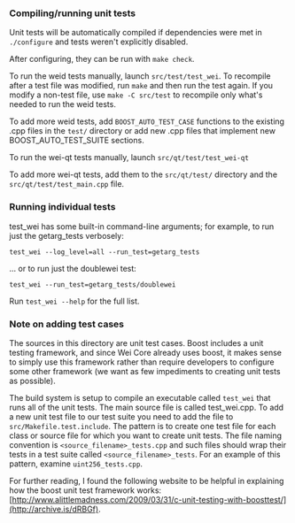 ### Compiling/running unit tests

Unit tests will be automatically compiled if dependencies were met in `./configure`
and tests weren't explicitly disabled.

After configuring, they can be run with `make check`.

To run the weid tests manually, launch `src/test/test_wei`. To recompile
after a test file was modified, run `make` and then run the test again. If you
modify a non-test file, use `make -C src/test` to recompile only what's needed
to run the weid tests.

To add more weid tests, add `BOOST_AUTO_TEST_CASE` functions to the existing
.cpp files in the `test/` directory or add new .cpp files that
implement new BOOST_AUTO_TEST_SUITE sections.

To run the wei-qt tests manually, launch `src/qt/test/test_wei-qt`

To add more wei-qt tests, add them to the `src/qt/test/` directory and
the `src/qt/test/test_main.cpp` file.

### Running individual tests

test_wei has some built-in command-line arguments; for
example, to run just the getarg_tests verbosely:

    test_wei --log_level=all --run_test=getarg_tests

... or to run just the doublewei test:

    test_wei --run_test=getarg_tests/doublewei

Run `test_wei --help` for the full list.

### Note on adding test cases

The sources in this directory are unit test cases.  Boost includes a
unit testing framework, and since Wei Core already uses boost, it makes
sense to simply use this framework rather than require developers to
configure some other framework (we want as few impediments to creating
unit tests as possible).

The build system is setup to compile an executable called `test_wei`
that runs all of the unit tests.  The main source file is called
test_wei.cpp. To add a new unit test file to our test suite you need
to add the file to `src/Makefile.test.include`. The pattern is to create
one test file for each class or source file for which you want to create
unit tests.  The file naming convention is `<source_filename>_tests.cpp`
and such files should wrap their tests in a test suite
called `<source_filename>_tests`. For an example of this pattern,
examine `uint256_tests.cpp`.

For further reading, I found the following website to be helpful in
explaining how the boost unit test framework works:
[http://www.alittlemadness.com/2009/03/31/c-unit-testing-with-boosttest/](http://archive.is/dRBGf).
